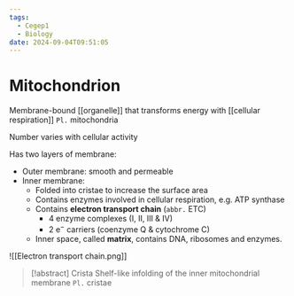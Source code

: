 ```yaml
---
tags:
  - Cegep1
  - Biology
date: 2024-09-04T09:51:05
---
```


# Mitochondrion

Membrane-bound [[organelle]] that transforms energy with [[cellular respiration]]
`Pl.` mitochondria

Number varies with cellular activity

Has two layers of membrane:

- Outer membrane: smooth and permeable
- Inner membrane:
	- Folded into cristae to increase the surface area
	- Contains enzymes involved in cellular respiration, e.g. ATP synthase
	- Contains **electron transport chain** (`abbr.` ETC)
		- 4 enzyme complexes (I, II, III & IV)
		- 2 $\mathrm{e^-}$ carriers (coenzyme Q & cytochrome C)
	- Inner space, called **matrix**, contains DNA, ribosomes and enzymes.

![[Electron transport chain.png]]

> [!abstract] Crista
> Shelf-like infolding of the inner mitochondrial membrane
> `Pl.` cristae